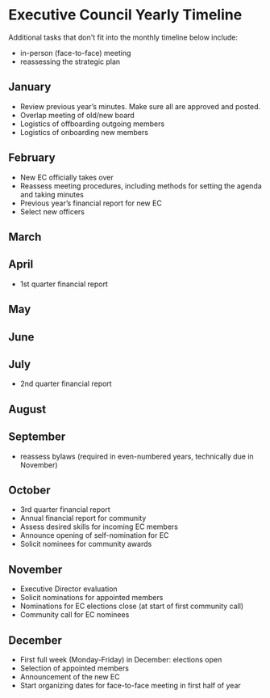 # Executive Council Yearly Timeline

Additional tasks that don't fit into the monthly timeline below include:
* in-person (face-to-face) meeting
* reassessing the strategic plan

## January
* Review previous year’s minutes. Make sure all are approved and posted. 
* Overlap meeting of old/new board
* Logistics of offboarding outgoing members
* Logistics of onboarding new members

## February
* New EC officially takes over
* Reassess meeting procedures, including methods for setting the agenda and taking minutes
* Previous year’s financial report for new EC
* Select new officers

## March 

## April
* 1st quarter financial report

## May

## June

## July
* 2nd quarter financial report

## August

## September
* reassess bylaws (required in even-numbered years, technically due in November)

## October
* 3rd quarter financial report
* Annual financial report for community
* Assess desired skills for incoming EC members
* Announce opening of self-nomination for EC
* Solicit nominees for community awards

## November
* Executive Director evaluation
* Solicit nominations for appointed members
* Nominations for EC elections close (at start of first community call)
* Community call for EC nominees 

## December
* First full week (Monday-Friday) in December: elections open 
* Selection of appointed members
* Announcement of the new EC
* Start organizing dates for face-to-face meeting in first half of year
